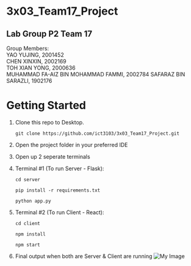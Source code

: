 # 3x03_Team17_Project
## Lab Group P2 Team 17
Group Members:                                                                                                                                            
YAO YUJING, 2001452   
CHEN XINXIN, 2002169  
TOH XIAN YONG, 2000636  
MUHAMMAD FA-AIZ BIN MOHAMMAD FAMMI, 2002784
SAFARAZ BIN SARAZLI, 1902176 

# Getting Started
1. Clone this repo to Desktop.
    ```
    git clone https://github.com/ict3103/3x03_Team17_Project.git
    ```

2. Open the project folder in your preferred IDE
3. Open up 2 seperate terminals 
4. Terminal #1 (To run Server - Flask): 
    ```
    cd server 
    ```
    ```
    pip install -r requirements.txt 
    ```
    ```
    python app.py
    ```
5. Terminal #2 (To run Client - React): 
    ```
    cd client 
    ```
    ```
    npm install  
    ```
    ```
    npm start 
    ```
6. Final output when both are Server & Client are running
![My Image](../3x03_Team17_Project/client/src/images/final.jpg)


